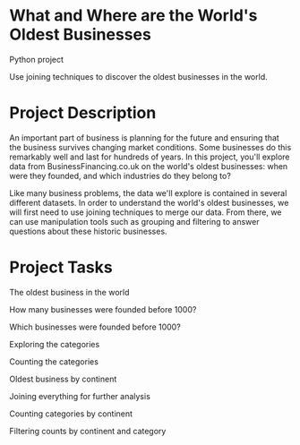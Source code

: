 # What and Where are the World's Oldest Businesses
Python project

Use joining techniques to discover the oldest businesses in the world.

# Project Description

An important part of business is planning for the future and ensuring that the business survives changing market conditions. Some businesses do this remarkably well and last for hundreds of years. In this project, you'll explore data from BusinessFinancing.co.uk on the world's oldest businesses: when were they founded, and which industries do they belong to?

Like many business problems, the data we'll explore is contained in several different datasets. In order to understand the world's oldest businesses, we will first need to use joining techniques to merge our data. From there, we can use manipulation tools such as grouping and filtering to answer questions about these historic businesses.

# Project Tasks

The oldest business in the world

How many businesses were founded before 1000?

Which businesses were founded before 1000?

Exploring the categories

Counting the categories

Oldest business by continent

Joining everything for further analysis

Counting categories by continent

Filtering counts by continent and category
